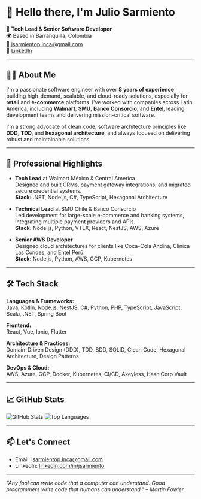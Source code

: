# 👋 Hello there, I'm Julio Sarmiento

🚀 **Tech Lead & Senior Software Developer**  
🌍 Based in Barranquilla, Colombia  
📧 jsarmientop.inca@gmail.com  
🔗 [LinkedIn](https://www.linkedin.com/in/jsarmiento)

---

## 🧑‍💻 About Me

I'm a passionate software engineer with over **8 years of experience** building high-demand, scalable, and cloud-ready solutions, especially for **retail** and **e-commerce** platforms. I've worked with companies across Latin America, including **Walmart**, **SMU**, **Banco Consorcio**, and **Entel**, leading development teams and delivering mission-critical software.

I'm a strong advocate of clean code, software architecture principles like **DDD**, **TDD**, and **hexagonal architecture**, and always focused on delivering robust and maintainable solutions.

---

## 💼 Professional Highlights

- **Tech Lead** at Walmart México & Central America  
  Designed and built CRMs, payment gateway integrations, and migrated secure credential systems.  
  **Stack:** .NET, Node.js, C#, TypeScript, Hexagonal Architecture

- **Technical Lead** at SMU Chile & Banco Consorcio  
  Led development for large-scale e-commerce and banking systems, integrating multiple payment providers and APIs.  
  **Stack:** Node.js, Python, VTEX, React, NestJS, AWS, Azure

- **Senior AWS Developer**  
  Designed cloud architectures for clients like Coca-Cola Andina, Clinica Las Condes, and Entel Perú.  
  **Stack:** Node.js, Python, AWS, GCP, Kubernetes

---

## 🛠 Tech Stack

**Languages & Frameworks:**  
Java, Kotlin, Node.js, NestJS, C#, Python, PHP, TypeScript, JavaScript, Scala, .NET, Spring Boot

**Frontend:**  
React, Vue, Ionic, Flutter

**Architecture & Practices:**  
Domain-Driven Design (DDD), TDD, BDD, SOLID, Clean Code, Hexagonal Architecture, Design Patterns

**DevOps & Cloud:**  
AWS, Azure, GCP, Docker, Kubernetes, CI/CD, Akeyless, HashiCorp Vault

---

## 📈 GitHub Stats

![GitHub Stats](https://github-readme-stats.vercel.app/api?username=otherside9710&show_icons=true&theme=tokyonight)
![Top Languages](https://github-readme-stats.vercel.app/api/top-langs/?username=otherside9710&layout=compact&theme=tokyonight)

---

## 📫 Let's Connect

- Email: [jsarmientop.inca@gmail.com](mailto:jsarmientop.inca@gmail.com)
- LinkedIn: [linkedin.com/in/jsarmiento](https://linkedin.com/in/jsarmiento)

---

_“Any fool can write code that a computer can understand. Good programmers write code that humans can understand.” – Martin Fowler_
